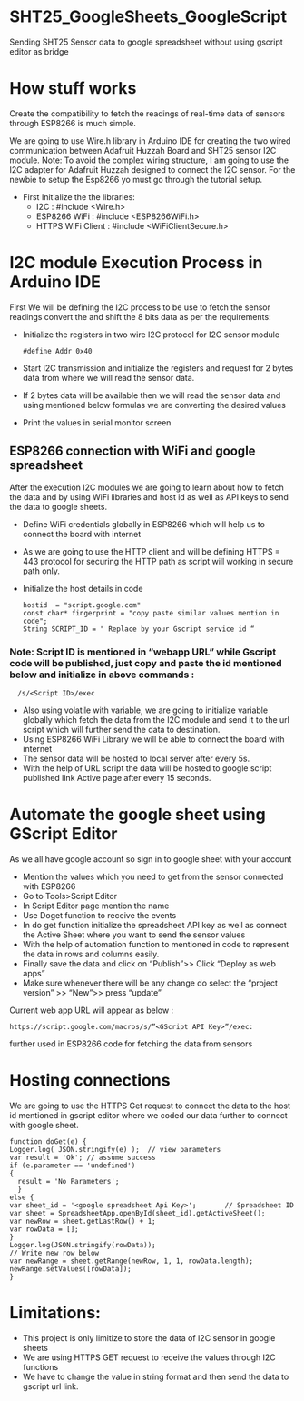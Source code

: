 # SHT25_GoogleSheets_GoogleScript
Sending SHT25 Sensor data to google spreadsheet without using gscript editor as bridge

# How stuff works

Create the compatibility to fetch the readings of real-time data of sensors through ESP8266 is much simple.

We are going to use Wire.h library in Arduino IDE for creating the two wired communication between Adafruit Huzzah Board and SHT25 sensor I2C module.
Note: To avoid the complex wiring structure, I am going to use the I2C adapter for Adafruit Huzzah designed to connect the I2C sensor.
For the newbie to setup the Esp8266 yo must go through the tutorial setup.

   - First Initialize the the libraries:
        - I2C :  #include <Wire.h>
        - ESP8266 WiFi : #include <ESP8266WiFi.h>
        - HTTPS WiFi Client : #include <WiFiClientSecure.h>
 
# I2C module Execution Process in Arduino IDE

First We will be defining the I2C process to be use to fetch the sensor readings convert the and shift the 8 bits data as per the requirements:

- Initialize the registers in two wire I2C protocol for I2C sensor module 

      #define Addr 0x40

- Start I2C transmission and initialize the registers and request for 2 bytes data from where we will read the sensor data.
- If 2 bytes data will be available then we will read the sensor data and using mentioned below formulas we are converting the desired values 
- Print the values in serial monitor screen

## ESP8266 connection with WiFi and google spreadsheet
After the execution  I2C modules we are going to learn about how to fetch the data and by using WiFi libraries  and host id as well as API keys to send the data to google sheets.

- Define WiFi credentials globally  in ESP8266 which will help us to connect the board with internet 
- As we are going to use the HTTP client and will be defining HTTPS = 443 protocol for securing the HTTP path as script will working in secure path only.
- Initialize the host details in code 
  
      hostid  = "script.google.com"
      const char* fingerprint = "copy paste similar values mention in code";
      String SCRIPT_ID = " Replace by your Gscript service id “

### Note: Script ID is mentioned in “webapp URL” while Gscript code will be published, just copy and paste the id mentioned below and initialize in above commands :

      /s/<Script ID>/exec

- Also using volatile with variable, we are going to initialize variable globally which fetch the data from the I2C module and send it to the url script which will further send the data to destination.
- Using ESP8266 WiFi Library we will be able to connect the board with internet 
- The sensor data will be hosted to local server after every 5s.
- With the help of URL script the data will be hosted to google script published link Active page after every 15 seconds.

# Automate the google sheet using GScript Editor 

As we all have google account so sign in to google sheet with your account
 - Mention the values which you need to get from the sensor connected with ESP8266
 - Go to Tools>Script Editor
 - In Script Editor page mention the name 
 - Use Doget function to receive the events
 - In do get function initialize the spreadsheet API key as well as connect the Active Sheet where you want to send the sensor values
 - With the help of automation function to mentioned in code to represent the data in rows and columns easily.
 - Finally save the data and click on “Publish”>> Click “Deploy as web apps”
 - Make sure whenever there will be any change do select the “project version” >> “New”>> press “update”

Current web app URL will appear as below :

    https://script.google.com/macros/s/”<GScript API Key>”/exec:

further used in ESP8266 code for fetching the data from sensors

# Hosting connections 

We are going to use the HTTPS Get request to connect the data to the host id mentioned in gscript editor where we coded our data further to connect with google sheet.

    function doGet(e) { 
    Logger.log( JSON.stringify(e) );  // view parameters
    var result = 'Ok'; // assume success
    if (e.parameter == 'undefined') 
    {
      result = 'No Parameters';
      }
    else {
    var sheet_id = '<google spreadsheet Api Key>';       // Spreadsheet ID
    var sheet = SpreadsheetApp.openById(sheet_id).getActiveSheet();
    var newRow = sheet.getLastRow() + 1;                        
    var rowData = [];
    }
    Logger.log(JSON.stringify(rowData));
    // Write new row below
    var newRange = sheet.getRange(newRow, 1, 1, rowData.length);
    newRange.setValues([rowData]);
    }

# Limitations:

 - This project is only limitize to store the data of I2C sensor in google sheets
 - We are using HTTPS GET request to receive the values through I2C functions
 - We have to change the value in string format and then send the data to gscript url link.

